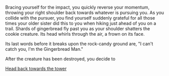 Bracing yourself for the impact, you quickly reverse your momentum, throwing
your right shoulder back towards whatever is pursuing you. As you collide with
the pursuer, you find yourself suddenly grateful for all those times your older
sister did this to you when hiking just ahead of you on a trail. Shards of
gingerbread fly past you as your shoulder shatters the cookie creature. Its head
whirls through the air, a frown on its face.

Its last words before it breaks upon the rock-candy ground are, "I can't catch
you, I'm the Gingerbread Man."

After the creature has been destroyed, you decide to

[Head back towards the tower](../keep-running/keep-running.md) 
